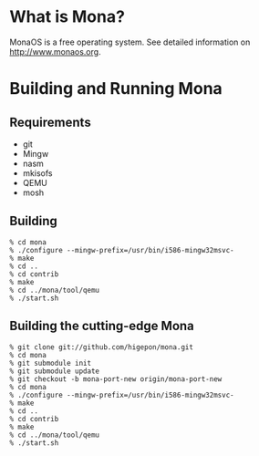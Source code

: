 # What is Mona?
MonaOS is a free operating system.
See detailed information on http://www.monaos.org.

# Building and Running Mona
## Requirements
- git
- Mingw
- nasm
- mkisofs
- QEMU
- mosh

## Building
    % cd mona
    % ./configure --mingw-prefix=/usr/bin/i586-mingw32msvc- 
    % make
    % cd ..
    % cd contrib
    % make
    % cd ../mona/tool/qemu
    % ./start.sh

## Building the cutting-edge Mona
    % git clone git://github.com/higepon/mona.git
    % cd mona
    % git submodule init
    % git submodule update
    % git checkout -b mona-port-new origin/mona-port-new
    % cd mona
    % ./configure --mingw-prefix=/usr/bin/i586-mingw32msvc- 
    % make
    % cd ..
    % cd contrib
    % make
    % cd ../mona/tool/qemu
    % ./start.sh

